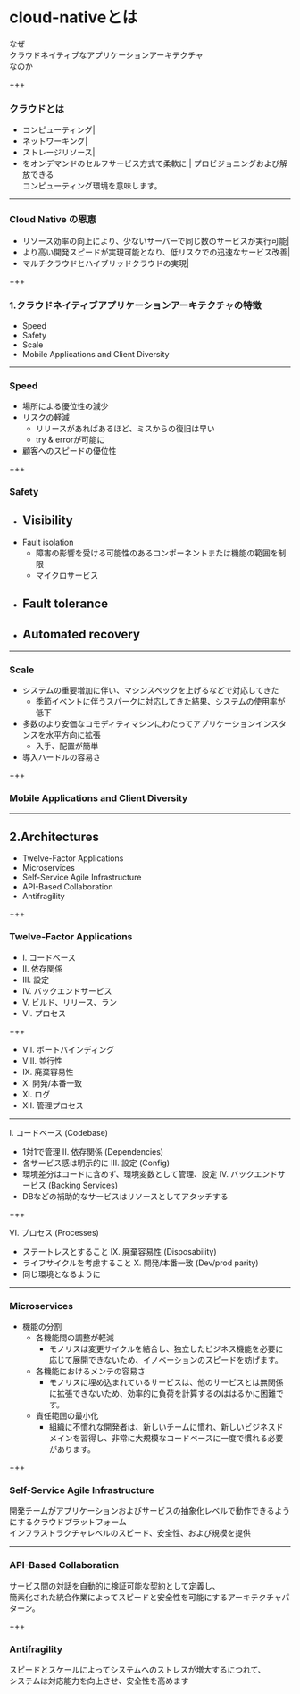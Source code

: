 # **cloud-native**とは
なぜ  
クラウドネイティブなアプリケーションアーキテクチャ  
なのか

+++

### クラウドとは
- コンピューティング|
- ネットワーキング| 
- ストレージリソース|  
- をオンデマンドのセルフサービス方式で柔軟に  |
プロビジョニングおよび解放できる  
コンピューティング環境を意味します。  

---

### Cloud Native の恩恵
- リソース効率の向上により、少ないサーバーで同じ数のサービスが実行可能|
- より高い開発スピードが実現可能となり、低リスクでの迅速なサービス改善|
- マルチクラウドとハイブリッドクラウドの実現|

+++

### 1.クラウドネイティブアプリケーションアーキテクチャの特徴
- Speed
- Safety
- Scale
- Mobile Applications and Client Diversity

---

### Speed
- 場所による優位性の減少
- リスクの軽減
  - リリースがあればあるほど、ミスからの復旧は早い
  - try & errorが可能に
- 顧客へのスピードの優位性

+++

### Safety
- Visibility
  - 
- Fault isolation
  - 障害の影響を受ける可能性のあるコンポーネントまたは機能の範囲を制限
  - マイクロサービス
- Fault tolerance
  - 
- Automated recovery
  - 
  
---

###  Scale
- システムの重要増加に伴い、マシンスペックを上げるなどで対応してきた
  - 季節イベントに伴うスパークに対応してきた結果、システムの使用率が低下
- 多数のより安価なコモディティマシンにわたってアプリケーションインスタンスを水平方向に拡張
  - 入手、配置が簡単
- 導入ハードルの容易さ

+++

### Mobile Applications and Client Diversity

---

## 2.Architectures
- Twelve-Factor Applications
- Microservices
- Self-Service Agile Infrastructure
- API-Based Collaboration
- Antifragility

+++

###  Twelve-Factor Applications
- I. コードベース
- II. 依存関係
- III. 設定
- IV. バックエンドサービス
- V. ビルド、リリース、ラン
- VI. プロセス

+++

- VII. ポートバインディング
- VIII. 並行性
- IX. 廃棄容易性
- X. 開発/本番一致
- XI. ログ
- XII. 管理プロセス

---

I. コードベース (Codebase)
- 1対1で管理
II. 依存関係 (Dependencies)
- 各サービス感は明示的に
III. 設定 (Config)
- 環境差分はコードに含めず、環境変数として管理、設定
IV. バックエンドサービス (Backing Services)
- DBなどの補助的なサービスはリソースとしてアタッチする

+++

VI. プロセス (Processes)
- ステートレスとすること
IX. 廃棄容易性 (Disposability)
- ライフサイクルを考慮すること
X. 開発/本番一致 (Dev/prod parity)
- 同じ環境となるように

---

### Microservices
- 機能の分割
  - 各機能間の調整が軽減
    - モノリスは変更サイクルを結合し、独立したビジネス機能を必要に応じて展開できないため、イノベーションのスピードを妨げます。
  - 各機能におけるメンテの容易さ
    - モノリスに埋め込まれているサービスは、他のサービスとは無関係に拡張できないため、効率的に負荷を計算するのははるかに困難です。
  - 責任範囲の最小化
    - 組織に不慣れな開発者は、新しいチームに慣れ、新しいビジネスドメインを習得し、非常に大規模なコードベースに一度で慣れる必要があります。

+++

### Self-Service Agile Infrastructure
開発チームがアプリケーションおよびサービスの抽象化レベルで動作できるようにするクラウドプラットフォーム  
インフラストラクチャレベルのスピード、安全性、および規模を提供

---

### API-Based Collaboration
サービス間の対話を自動的に検証可能な契約として定義し、  
簡素化された統合作業によってスピードと安全性を可能にするアーキテクチャパターン。 

+++

### Antifragility
スピードとスケールによってシステムへのストレスが増大するにつれて、  
システムは対応能力を向上させ、安全性を高めます
